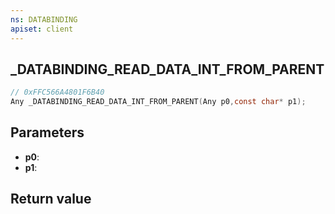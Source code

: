 ```yaml
---
ns: DATABINDING
apiset: client
---
```

## _DATABINDING_READ_DATA_INT_FROM_PARENT

```c
// 0xFFC566A4801F6B40
Any _DATABINDING_READ_DATA_INT_FROM_PARENT(Any p0,const char* p1);
```


## Parameters
* **p0**:
* **p1**:

## Return value

